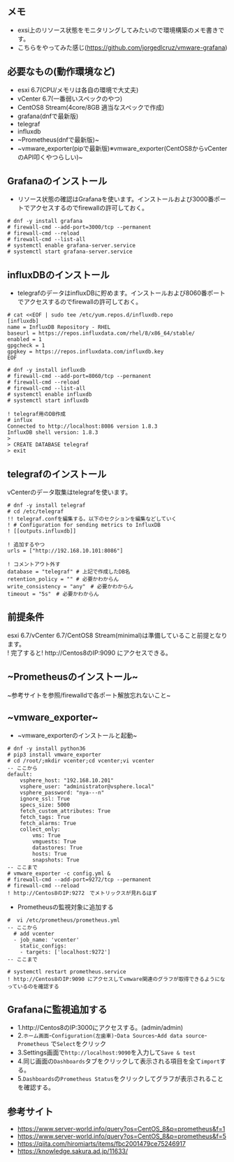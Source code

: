 ## メモ
- exsi上のリソース状態をモニタリングしてみたいので環境構築のメモ書きです。
- こちらをやってみた感じ(https://github.com/jorgedlcruz/vmware-grafana)

## 必要なもの(動作環境など)
- esxi 6.7(CPU/メモリは各自の環境で大丈夫)
- vCenter 6.7(一番弱いスペックのやつ)
- CentOS8 Stream(4core/8GB 適当なスペックで作成)
- grafana(dnfで最新版)
- telegraf
- influxdb
- ~Prometheus(dnfで最新版)~
- ~vmware_exporter(pipで最新版)※vmware_exporter(CentOS8からvCenterのAPI叩くやつらしい)~

## Grafanaのインストール
- リソース状態の確認はGrafanaを使います。インストールおよび3000番ポートでアクセスするのでfirewallの許可しておく。
```
# dnf -y install grafana
# firewall-cmd --add-port=3000/tcp --permanent
# firewall-cmd --reload
# firewall-cmd --list-all
# systemctl enable grafana-server.service
# systemctl start grafana-server.service
```

## influxDBのインストール
- telegrafのデータはinfluxDBに貯めます。インストールおよび8060番ポートでアクセスするのでfirewallの許可しておく。
```
# cat <<EOF | sudo tee /etc/yum.repos.d/influxdb.repo
[influxdb]
name = InfluxDB Repository - RHEL 
baseurl = https://repos.influxdata.com/rhel/8/x86_64/stable/
enabled = 1
gpgcheck = 1
gpgkey = https://repos.influxdata.com/influxdb.key
EOF

# dnf -y install influxdb
# firewall-cmd --add-port=8060/tcp --permanent
# firewall-cmd --reload
# firewall-cmd --list-all
# systemctl enable influxdb
# systemctl start influxdb

! telegraf用のDB作成
# influx
Connected to http://localhost:8086 version 1.8.3
InfluxDB shell version: 1.8.3
> 
> CREATE DATABASE telegraf
> exit

```
## telegrafのインストール
vCenterのデータ取集はtelegrafを使います。
```
# dnf -y install telegraf
# cd /etc/telegraf
!! telegraf.confを編集する。以下のセクションを編集などしていく
! # Configuration for sending metrics to InfluxDB
! [[outputs.influxdb]]

! 追加するやつ
urls = ["http://192.168.10.101:8086"]

! コメントアウト外す
database = "telegraf" # 上記で作成したDB名
retention_policy = "" # 必要かわからん
write_consistency = "any"　# 必要かわからん
timeout = "5s"　# 必要かわからん
```


## 前提条件
esxi 6.7/vCenter 6.7/CentOS8 Stream(minimal)は準備していること前提となります。  
! 完了すると! http://Centos8のIP:9090 にアクセスできる。



## ~Prometheusのインストール~
~参考サイトを参照/firewalldで各ポート解放忘れないこと~

## ~vmware_exporter~
- ~vmware_exporterのインストールと起動~
```
# dnf -y install python36
# pip3 install vmware_exporter
# cd /root/;mkdir vcenter;cd vcenter;vi vcenter
-- ここから
default:
    vsphere_host: "192.168.10.201"
    vsphere_user: "administrator@vsphere.local"
    vsphere_password: "nya---n"
    ignore_ssl: True
    specs_size: 5000
    fetch_custom_attributes: True
    fetch_tags: True
    fetch_alarms: True
    collect_only:
        vms: True
        vmguests: True
        datastores: True
        hosts: True
        snapshots: True
-- ここまで
# vmware_exporter -c config.yml &
# firewall-cmd --add-port=9272/tcp --permanent
# firewall-cmd --reload
! http://Centos8のIP:9272　でメトリックスが見れるはず
```
- Prometheusの監視対象に追加する
```
#  vi /etc/prometheus/prometheus.yml
-- ここから
  # add vcenter
  - job_name: 'vcenter'
    static_configs:
    - targets: ['localhost:9272']    
-- ここまで

# systemctl restart prometheus.service
! http://Centos8のIP:9090 にアクセスしてvmware関連のグラフが取得できるようになっているのを確認する
```

## Grafanaに監視追加する
- 1.http://Centos8のIP:3000にアクセスする。(admin/admin)
- 2.`ホーム画面`-`Configuration(左歯車)`-`Data Sources`-`Add data source`-`Prometheus` で`Select`をクリック
- 3.Settings画面で`http://localhost:9090`を入力して`Save & test`
- 4.同じ画面の`Dashboards`タブをクリックして表示される項目を全て`import`する。
- 5.`Dashboards`の`Prometheus Status`をクリックしてグラフが表示されることを確認する。


## 
## 参考サイト
- https://www.server-world.info/query?os=CentOS_8&p=prometheus&f=1
- https://www.server-world.info/query?os=CentOS_8&p=prometheus&f=5
- https://qiita.com/hiromiarts/items/fbc2001479ce75246917
- https://knowledge.sakura.ad.jp/11633/
